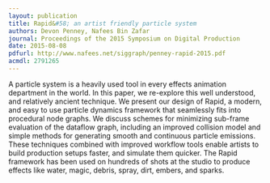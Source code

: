 ```yaml
---
layout: publication
title: Rapid&#58; an artist friendly particle system
authors: Devon Penney, Nafees Bin Zafar
journal: Proceedings of the 2015 Symposium on Digital Production
date: 2015-08-08
pdfurl: http://www.nafees.net/siggraph/penney-rapid-2015.pdf
acmdl: 2791265
---
```

A particle system is a heavily used tool in every effects animation department
in the world. In this paper, we re-explore this well understood, and relatively
ancient technique. We present our design of Rapid, a modern, and easy to use
particle dynamics framework that seamlessly fits into procedural node graphs. We
discuss schemes for minimizing sub-frame evaluation of the dataflow graph,
including an improved collision model and simple methods for generating smooth
and continuous particle emissions. These techniques combined with improved
workflow tools enable artists to build production setups faster, and simulate
them quicker. The Rapid framework has been used on hundreds of shots at the
studio to produce effects like water, magic, debris, spray, dirt, embers, and
sparks.

